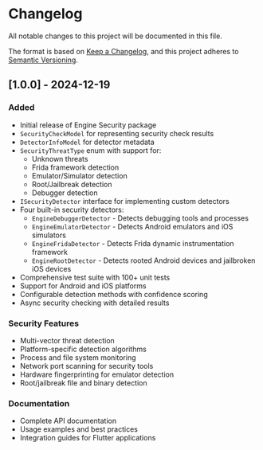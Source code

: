 # Changelog

All notable changes to this project will be documented in this file.

The format is based on [Keep a Changelog](https://keepachangelog.com/en/1.0.0/),
and this project adheres to [Semantic Versioning](https://semver.org/spec/v2.0.0.html).

## [1.0.0] - 2024-12-19

### Added
- Initial release of Engine Security package
- `SecurityCheckModel` for representing security check results
- `DetectorInfoModel` for detector metadata
- `SecurityThreatType` enum with support for:
  - Unknown threats
  - Frida framework detection
  - Emulator/Simulator detection
  - Root/Jailbreak detection
  - Debugger detection
- `ISecurityDetector` interface for implementing custom detectors
- Four built-in security detectors:
  - `EngineDebuggerDetector` - Detects debugging tools and processes
  - `EngineEmulatorDetector` - Detects Android emulators and iOS simulators
  - `EngineFridaDetector` - Detects Frida dynamic instrumentation framework
  - `EngineRootDetector` - Detects rooted Android devices and jailbroken iOS devices
- Comprehensive test suite with 100+ unit tests
- Support for Android and iOS platforms
- Configurable detection methods with confidence scoring
- Async security checking with detailed results

### Security Features
- Multi-vector threat detection
- Platform-specific detection algorithms
- Process and file system monitoring
- Network port scanning for security tools
- Hardware fingerprinting for emulator detection
- Root/jailbreak file and binary detection

### Documentation
- Complete API documentation
- Usage examples and best practices
- Integration guides for Flutter applications 